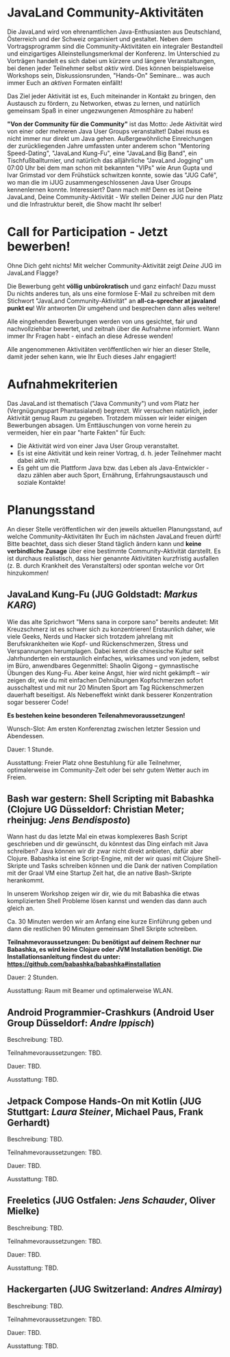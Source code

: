 # JavaLand Community-Aktivitäten

Die JavaLand wird von ehrenamtlichen Java-Enthusiasten aus Deutschland, Österreich und der Schweiz organisiert und gestaltet.
Neben dem Vortragsprogramm sind die Community-Aktivitäten ein integraler Bestandteil und einzigartiges Alleinstellungsmerkmal der Konferenz.
Im Unterschied zu Vorträgen handelt es sich dabei um kürzere und längere Veranstaltungen, bei denen jeder Teilnehmer selbst *aktiv* wird.
Dies können beispielsweise Workshops sein, Diskussionsrunden, "Hands-On" Seminare... was auch immer Euch an *aktiven* Formaten einfällt!

Das Ziel jeder Aktivität ist es, Euch miteinander in Kontakt zu bringen, den Austausch zu fördern, zu Networken, etwas zu lernen, und natürlich gemeinsam Spaß in einer ungezwungenen Atmosphäre zu haben!

**"Von der Community für die Community"** ist das Motto: Jede Aktivität wird von einer oder mehreren Java User Groups veranstaltet!
Dabei muss es nicht immer nur direkt um Java gehen. Außergewöhnliche Einreichungen der zurückliegenden Jahre umfassten unter anderem schon "Mentoring Speed-Dating", "JavaLand Kung-Fu", eine "JavaLand Big Band", ein Tischfußballturnier, und natürlich das alljährliche "JavaLand Jogging" um 07:00 Uhr bei dem man schon mit bekannten "VIPs" wie Arun Gupta und Ivar Grimstad vor dem Frühstück schwitzen konnte, sowie das "JUG Café", wo man die im iJUG zusammengeschlossenen Java User Groups kennenlernen konnte. Interessiert? Dann mach mit! Denn es ist Deine JavaLand, Deine Community-Aktivität - Wir stellen Deiner JUG nur den Platz und die Infrastruktur bereit, die Show macht Ihr selber!


# Call for Participation - **Jetzt bewerben!**

Ohne Dich geht nichts! Mit welcher Community-Aktivität zeigt *Deine* JUG im JavaLand Flagge?

Die Bewerbung geht **völlig unbürokratisch** und ganz einfach! Dazu musst Du nichts anderes tun, als uns eine formlose E-Mail zu schreiben mit dem Stichwort "JavaLand Community-Aktivität" an **all-ca-sprecher at javaland punkt eu**! Wir antworten Dir umgehend und besprechen dann alles weitere!

Alle eingehenden Bewerbungen werden von uns gesichtet, fair und nachvollziehbar bewertet, und zeitnah über die Aufnahme informiert. Wann immer Ihr Fragen habt - einfach an diese Adresse wenden!

Alle angenommenen Aktivitäten veröffentlichen wir hier an dieser Stelle, damit jeder sehen kann, wie Ihr Euch dieses Jahr engagiert!

# Aufnahmekriterien

Das JavaLand ist thematisch ("Java Community") und vom Platz her (Vergnügungspart Phantasialand) begrenzt. Wir versuchen natürlich, jeder Aktivität genug Raum zu gegeben. Trotzdem müssen wir leider einigen Bewerbungen absagen. Um Enttäuschungen von vorne herein zu vermeiden, hier ein paar "harte Fakten" für Euch:
* Die Aktivität wird von einer Java User Group veranstaltet.
* Es ist eine Aktivität und kein reiner Vortrag, d. h. jeder Teilnehmer macht dabei aktiv mit.
* Es geht um die Plattform Java bzw. das Leben als Java-Entwickler - dazu zählen aber auch Sport, Ernährung, Erfahrungsaustausch und soziale Kontakte!


# Planungsstand

An dieser Stelle veröffentlichen wir den jeweils aktuellen Planungsstand, auf welche Community-Aktivitäten Ihr Euch im nächsten JavaLand freuen dürft! Bitte beachtet, dass sich dieser Stand täglich ändern kann und **keine verbindliche Zusage** über eine bestimmte Community-Aktivität darstellt. Es ist durchaus realistisch, dass hier genannte Aktivitäten kurzfristig ausfallen (z. B. durch Krankheit des Veranstalters) oder spontan welche vor Ort hinzukommen!


## JavaLand Kung-Fu (JUG Goldstadt: *Markus KARG*)

Wie das alte Sprichwort "Mens sana in corpore sano" bereits andeutet: Mit Kreuzschmerz ist es schwer sich zu konzentrieren! Erstaunlich daher, wie viele Geeks, Nerds und Hacker sich trotzdem jahrelang mit Berufskrankheiten wie Kopf- und Rückenschmerzen, Stress und Verspannungen herumplagen. Dabei kennt die chinesische Kultur seit Jahrhunderten ein erstaunlich einfaches, wirksames und von jedem, selbst im Büro, anwendbares Gegenmittel: Shaolin Qigong – gymnastische Übungen des Kung-Fu. Aber keine Angst, hier wird nicht gekämpft – wir zeigen dir, wie du mit einfachen Dehnübungen Kopfschmerzen sofort ausschaltest und mit nur 20 Minuten Sport am Tag Rückenschmerzen dauerhaft beseitigst. Als Nebeneffekt winkt dank besserer Konzentration sogar besserer Code!

**Es bestehen keine besonderen Teilenahmevoraussetzungen!**

Wunsch-Slot: Am ersten Konferenztag zwischen letzter Session und Abendessen.

Dauer: 1 Stunde.

Ausstattung: Freier Platz ohne Bestuhlung für alle Teilnehmer, optimalerweise im Community-Zelt oder bei sehr gutem Wetter auch im Freien.


## Bash war gestern: Shell Scripting mit Babashka (Clojure UG Düsseldorf: Christian Meter; rheinjug: *Jens Bendisposto*)

Wann hast du das letzte Mal ein etwas komplexeres Bash Script geschrieben und dir gewünscht, du könntest das Ding einfach mit Java schreiben? Java können wir dir zwar nicht direkt anbieten, dafür aber Clojure. Babashka ist eine Script-Engine, mit der wir quasi mit Clojure Shell-Skripte und Tasks schreiben können und die Dank der nativen Compilation mit der Graal VM eine Startup Zeit hat, die an native Bash-Skripte herankommt. 

In unserem Workshop zeigen wir dir, wie du mit Babashka die etwas komplizierten Shell Probleme lösen kannst und wenden das dann auch gleich an.

Ca. 30 Minuten werden wir am Anfang eine kurze Einführung geben und dann die restlichen 90 Minuten gemeinsam Shell Skripte schreiben.

**Teilnahmevoraussetzungen: Du benötigst auf deinem Rechner nur Babashka, es wird keine Clojure oder JVM Installation benötigt. Die Installationsanleitung findest du unter: https://github.com/babashka/babashka#installation**

Dauer: 2 Stunden.

Ausstattung: Raum mit Beamer und optimalerweise WLAN.


## Android Programmier-Crashkurs (Android User Group Düsseldorf: *Andre Ippisch*)

Beschreibung: TBD.

Teilnahmevoraussetzungen: TBD.

Dauer: TBD.

Ausstattung: TBD.


## Jetpack Compose Hands-On mit Kotlin (JUG Stuttgart: *Laura Steiner*, Michael Paus, Frank Gerhardt)

Beschreibung: TBD.

Teilnahmevoraussetzungen: TBD.

Dauer: TBD.

Ausstattung: TBD.


## Freeletics (JUG Ostfalen: *Jens Schauder*, Oliver Mielke)

Beschreibung: TBD.

Teilnahmevoraussetzungen: TBD.

Dauer: TBD.

Ausstattung: TBD.


## Hackergarten (JUG Switzerland: *Andres Almiray*)

Beschreibung: TBD.

Teilnahmevoraussetzungen: TBD.

Dauer: TBD.

Ausstattung: TBD.
